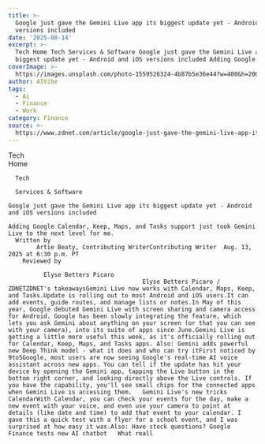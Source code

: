 ```yaml
---
title: >-
  Google just gave the Gemini Live app its biggest update yet - Android and iOS
  versions included
date: '2025-08-14'
excerpt: >-
  Tech Home Tech Services & Software Google just gave the Gemini Live app its
  biggest update yet - Android and iOS versions included Adding Google Calen...
coverImage: >-
  https://images.unsplash.com/photo-1559526324-4b87b5e36e44?w=400&h=200&fit=crop&auto=format
author: AIVibe
tags:
  - Ai
  - Finance
  - Work
category: Finance
source: >-
  https://www.zdnet.com/article/google-just-gave-the-gemini-live-app-its-biggest-update-yet-android-and-ios-versions-included/
---
```

Tech      
      Home
    
      Tech
    
      Services & Software
       
    Google just gave the Gemini Live app its biggest update yet - Android and iOS versions included
     
    Adding Google Calendar, Keep, Maps, and Tasks support just took Gemini Live to the next level for me.
      Written by 
            Artie Beaty, Contributing WriterContributing Writer  Aug. 13, 2025 at 6:30 p.m. PT 
        Reviewed by
        
              Elyse Betters Picaro
                                          Elyse Betters Picaro / ZDNETZDNET's takeawaysGemini Live now works with Calendar, Maps, Keep, and Tasks.Update is rolling out to most Android and iOS users.It can add events, guide routes, and manage lists or notes.In May of this year, Google debuted Gemini Live with screen sharing and camera access for Android. Google has been slowly integrating the feature, which lets you ask Gemini about anything on your screen (or that you can see with your camera), into its suite of apps since June.Gemini Live is getting a little more useful this week, as it's officially rolling out for Calendar, Keep, Maps, and Tasks apps. Also: Gemini adds powerful new Deep Think model - what it does and who can try itFirst noticed by 9to5Google, most users are now seeing Google's real-time AI voice assistant across new apps. You can tell if the update has hit your device by opening the Gemini app, tapping the Live button in the bottom right corner, and looking directly above the Live controls. If you have the capability, you'll see small chips for the connected apps when Gemini Live is accessing them.   Gemini Live's new tricks CalendarWith Calendar, you can check your events for the day, make a new event with your voice, and even use your camera to point at details (like date and time) to add that event to your calendar. I gave this a quick test with a flyer for a school event, and I was surprised at how easy it was.Also: Have stock questions? Google Finance tests new AI chatbot   What reall
